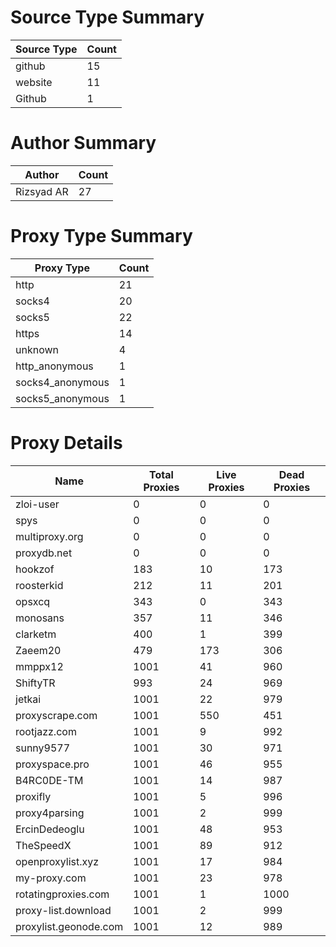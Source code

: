 # Source Type Summary

| Source Type | Count |
|-------------|-------|
| github | 15 |
| website | 11 |
| Github | 1 |


# Author Summary

| Author | Count |
|--------|-------|
| Rizsyad AR | 27 |


# Proxy Type Summary

| Proxy Type | Count |
|------------|-------|
| http | 21 |
| socks4 | 20 |
| socks5 | 22 |
| https | 14 |
| unknown | 4 |
| http_anonymous | 1 |
| socks4_anonymous | 1 |
| socks5_anonymous | 1 |


# Proxy Details

| Name | Total Proxies | Live Proxies | Dead Proxies |
|------|---------------|--------------|---------------|
| zloi-user | 0 | 0 | 0 |
| spys | 0 | 0 | 0 |
| multiproxy.org | 0 | 0 | 0 |
| proxydb.net | 0 | 0 | 0 |
| hookzof | 183 | 10 | 173 |
| roosterkid | 212 | 11 | 201 |
| opsxcq | 343 | 0 | 343 |
| monosans | 357 | 11 | 346 |
| clarketm | 400 | 1 | 399 |
| Zaeem20 | 479 | 173 | 306 |
| mmppx12 | 1001 | 41 | 960 |
| ShiftyTR | 993 | 24 | 969 |
| jetkai | 1001 | 22 | 979 |
| proxyscrape.com | 1001 | 550 | 451 |
| rootjazz.com | 1001 | 9 | 992 |
| sunny9577 | 1001 | 30 | 971 |
| proxyspace.pro | 1001 | 46 | 955 |
| B4RC0DE-TM | 1001 | 14 | 987 |
| proxifly | 1001 | 5 | 996 |
| proxy4parsing | 1001 | 2 | 999 |
| ErcinDedeoglu | 1001 | 48 | 953 |
| TheSpeedX | 1001 | 89 | 912 |
| openproxylist.xyz | 1001 | 17 | 984 |
| my-proxy.com | 1001 | 23 | 978 |
| rotatingproxies.com | 1001 | 1 | 1000 |
| proxy-list.download | 1001 | 2 | 999 |
| proxylist.geonode.com | 1001 | 12 | 989 |
